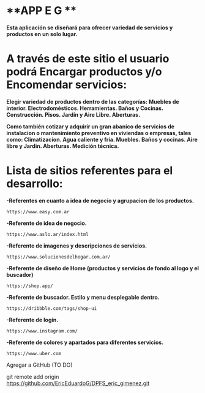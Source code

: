 # **APP E G **

 **Esta aplicación se diseñará para ofrecer variedad de servicios y productos en un solo lugar.**

# A través de este sitio el usuario podrá Encargar productos y/o Encomendar servicios:


 **Elegir variedad de productos dentro de las categorías: Muebles de interior. Electrodomésticos. Herramientas. Baños y Cocinas. Construcción. Pisos. Jardín y Aire Libre. Aberturas.**
 
 **Como también cotizar y adquirir un gran abanico de servicios de instalacion o mantenimiento preventivo en viviendas o empresas, tales como: Climatizacion. Agua caliente y fria. Muebles. Baños y cocinas. Aire libre y Jardin. Aberturas. Medición técnica.**


# Lista de sitios referentes para el desarrollo:


 **-Referentes en cuanto a idea de negocio y agrupacion de los productos.** 

    https://www.easy.com.ar

**-Referente de idea de negocio.**

    https://www.aslo.ar/index.html

**-Referente de imagenes y descripciones de servicios.**

    https://www.solucionesdelhogar.com.ar/


**-Referente de diseño de Home (productos y servicios de fondo al logo y el buscador)**

    https://shop.app/  


**-Referente de buscador. Estilo y menu desplegable dentro.**

    https://dribbble.com/tags/shop-ui

**-Referente de  login.**

    https://www.instagram.com/ 

**-Referente de colores y apartados para diferentes servicios.**

    https://www.uber.com 




    


Agregar a GitHub (TO DO)

git remote add origin https://github.com/EricEduardoG/DPFS_eric_gimenez.git
